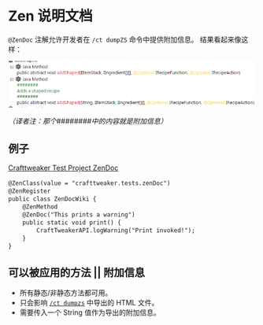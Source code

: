 # Zen 说明文档

`@ZenDoc` 注解允许开发者在 `/ct dumpZS` 命令中提供附加信息。
结果看起来像这样：

![img](assets/zenDoc.png)

_（译者注：那个########中的内容就是附加信息）_

## 例子

[Crafttweaker Test Project ZenDoc](https://github.com/jaredlll08/CraftTweaker/tree/1.12/CraftTweaker2-MC1120-Tests/src/main/java/crafttweaker/tests/wiki/ZenDocWiki.java)

```
@ZenClass(value = "crafttweaker.tests.zenDoc")
@ZenRegister
public class ZenDocWiki {
	@ZenMethod
	@ZenDoc("This prints a warning")
	public static void print() {
		CraftTweakerAPI.logWarning("Print invoked!");
	}
}
```

## 可以被应用的方法 || 附加信息

-   所有静态/非静态方法都可用。
-   只会影响 [`/ct dumpzs`](/Vanilla/Commands/) 中导出的 HTML 文件。
-   需要传入一个 String 值作为导出的附加信息。

